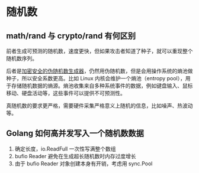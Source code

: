 # 随机数

## math/rand 与 crypto/rand 有何区别

前者生成可预测的随机数，速度更快，但如果攻击者知道了种子，就可以重现整个随机数序列。

后者是[加密安全的伪随机数生成器](https://en.wikipedia.org/wiki/Cryptographically_secure_pseudorandom_number_generator)，仍然用伪随机数，但是会用操作系统的熵池做种子，所以安全系数更高。比如 Linux 内核会维护一个熵池（entropy pool），用于存储随机数据的熵源。熵池收集来自多种系统事件的数据，例如键盘输入、鼠标移动、硬盘活动等，这些事件可以提供不可预测性。

真随机数的要求更严格，需要硬件采集严格意义上随机的信息，比如噪声、热波动等。

## Golang 如何高并发写入一个随机数数据

1. 确定长度，io.ReadFull 一次性写满整个数组
2. bufio Reader 避免在生成超长随机数时内存过度增长
3. 由于 bufio Reader 对象创建本身有开销，考虑用 sync.Pool
